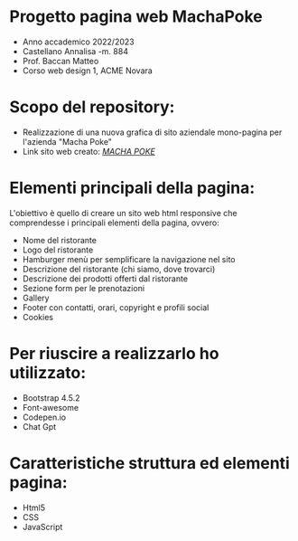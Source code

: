 # Progetto pagina web MachaPoke

* Anno accademico 2022/2023
* Castellano Annalisa -m. 884
* Prof. Baccan Matteo
* Corso web design 1, ACME Novara


# Scopo del repository:

* Realizzazione di una nuova grafica di sito aziendale mono-pagina per l'azienda "Macha Poke"
* Link sito web creato: _[MACHA POKE](https://macha-poke.netlify.app)_


# Elementi principali della pagina:

  L'obiettivo è quello di creare un sito web html responsive che comprendesse i principali elementi della pagina, ovvero:


* Nome del ristorante
* Logo del ristorante
* Hamburger menù per semplificare la navigazione nel sito
* Descrizione del ristorante (chi siamo, dove trovarci)
* Descrizione dei prodotti offerti dal ristorante
* Sezione form per le prenotazioni
* Gallery
* Footer con contatti, orari, copyright e profili social
* Cookies


# Per riuscire a realizzarlo ho utilizzato:

* Bootstrap 4.5.2
* Font-awesome
* Codepen.io
* Chat Gpt


# Caratteristiche struttura ed elementi pagina:

* Html5
* CSS
* JavaScript

